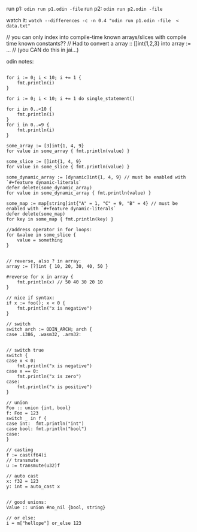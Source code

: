 
run p1: `odin run p1.odin -file`
run p2: `odin run p2.odin -file`


watch it: `watch --differences -c -n 0.4 "odin run p1.odin -file  < data.txt"`


// you can only index into compile-time known arrays/slices with compile time known constants??
// Had to convert a array :: []int{1,2,3} into array := ...
// (you CAN do this in jai...)

odin notes:
```

for i := 0; i < 10; i += 1 {
	fmt.println(i)
}

for i := 0; i < 10; i += 1 do single_statement()

for i in 0..<10 {
	fmt.println(i)
}
for i in 0..=9 {
	fmt.println(i)
}

some_array := [3]int{1, 4, 9}
for value in some_array { fmt.println(value) }

some_slice := []int{1, 4, 9}
for value in some_slice { fmt.println(value) }

some_dynamic_array := [dynamic]int{1, 4, 9} // must be enabled with `#+feature dynamic-literals`
defer delete(some_dynamic_array)
for value in some_dynamic_array { fmt.println(value) }

some_map := map[string]int{"A" = 1, "C" = 9, "B" = 4} // must be enabled with `#+feature dynamic-literals`
defer delete(some_map)
for key in some_map { fmt.println(key) }

//address operator in for loops:
for &value in some_slice {
	value = something
}


// reverse, also ? in array:
array := [?]int { 10, 20, 30, 40, 50 }

#reverse for x in array {
	fmt.println(x) // 50 40 30 20 10
}

// nice if syntax:
if x := foo(); x < 0 {
	fmt.println("x is negative")
}

// switch
switch arch := ODIN_ARCH; arch {
case .i386, .wasm32, .arm32:


// switch true
switch {
case x < 0:
	fmt.println("x is negative")
case x == 0:
	fmt.println("x is zero")
case:
	fmt.println("x is positive")
}

// union
Foo :: union {int, bool}
f: Foo = 123
switch _ in f {
case int:  fmt.println("int")
case bool: fmt.println("bool")
case:
}

// casting
f := cast(f64)i
// transmute
u := transmute(u32)f

// auto cast
x: f32 = 123
y: int = auto_cast x


// good unions:
Value :: union #no_nil {bool, string}

// or else:
i = m["hellope"] or_else 123

```